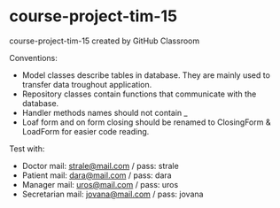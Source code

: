 # course-project-tim-15
course-project-tim-15 created by GitHub Classroom

Conventions:
- Model classes describe tables in database. They are mainly used to transfer data troughout application.
- Repository classes contain functions that communicate with the database.
- Handler methods names should not contain _ 
- Loaf form and on form closing should be renamed to ClosingForm & LoadForm for easier code reading.

Test with:
- Doctor mail: strale@mail.com / pass: strale
- Patient mail: dara@mail.com / pass: dara
- Manager mail: uros@mail.com / pass: uros
- Secretarian mail: jovana@mail.com / pass: jovana
